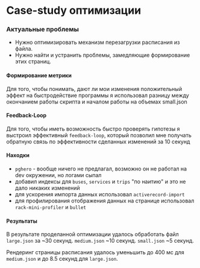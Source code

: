 # Case-study оптимизации

### Актуальные проблемы
- Нужно оптимизировать механизм перезагрузки расписания из файла.
- Нужно найти и устранить проблемы, замедляющие формирование этих страниц.

#### Формирование метрики
Для того, чтобы понимать, дают ли мои изменения положительный эффект на быстродействие программы я использовал разницу между окончанием работы скрипта и началом работы на объемах small.json

#### Feedback-Loop
Для того, чтобы иметь возможность быстро проверять гипотезы я выстроил эффективный `feedback-loop`, который позволил мне получать обратную связь по эффективности сделанных изменений за 10 секунд

#### Находки
- `pghero` - вообще ничего не предлагал, возможно он не работал на dev окружении, но логами сыпал
- добавил индексы для `buses`, `services` и `trips` "по наитию" и это не дало никаких изменений
- для ускорения импорта данных использовал `activerecord-import`
- для профилирования отображения данных на странице использовал `rack-mini-profiler` и `bullet`

#### Результаты
В результате проделанной оптимизации удалось обработать файл `large.json` за ~30 секунд. `medium.json` ~10 секунд. `small.json` ~5 секунд.

Рендеринг страницы расписания удалось уменьшить до 400 мс для `medium.json` и до 8.5 секунд для `large.json`.
